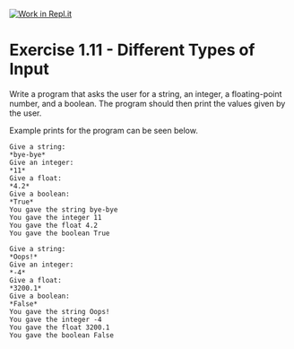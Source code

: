 [![Work in Repl.it](https://classroom.github.com/assets/work-in-replit-14baed9a392b3a25080506f3b7b6d57f295ec2978f6f33ec97e36a161684cbe9.svg)](https://classroom.github.com/online_ide?assignment_repo_id=6950977&assignment_repo_type=AssignmentRepo)
# Exercise 1.11 - Different Types of Input

Write a program that asks the user for a string, an integer, a floating-point number, and a boolean. The program should then print the values given by the user.

Example prints for the program can be seen below.

```plaintext
Give a string:
*bye-bye*
Give an integer:
*11*
Give a float:
*4.2*
Give a boolean:
*True*
You gave the string bye-bye
You gave the integer 11
You gave the float 4.2
You gave the boolean True
```

```plaintext
Give a string:
*Oops!*
Give an integer:
*-4*
Give a float:
*3200.1*
Give a boolean:
*False*
You gave the string Oops!
You gave the integer -4
You gave the float 3200.1
You gave the boolean False
```
